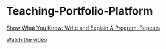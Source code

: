 # Teaching-Portfolio-Platform

[Show What You Know: Write and Explain A Program: Repeats](https://www.youtube.com/watch?v=N6criNpLp4Q)




[Watch the video](https://www.youtube.com/watch?v=GOhbJWdmr9c)



